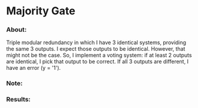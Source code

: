 # Majority Gate

### About:
Triple modular redundancy in which I have 3 identical systems, providing the same 3 outputs. I expect those outputs to be identical. However, that might not be the case. So, I implement a voting system: if at least 2 outputs are identical, I pick that output to be correct. If all 3 outputs are different, I have an error (y = '1').

### Note:

### Results: 

